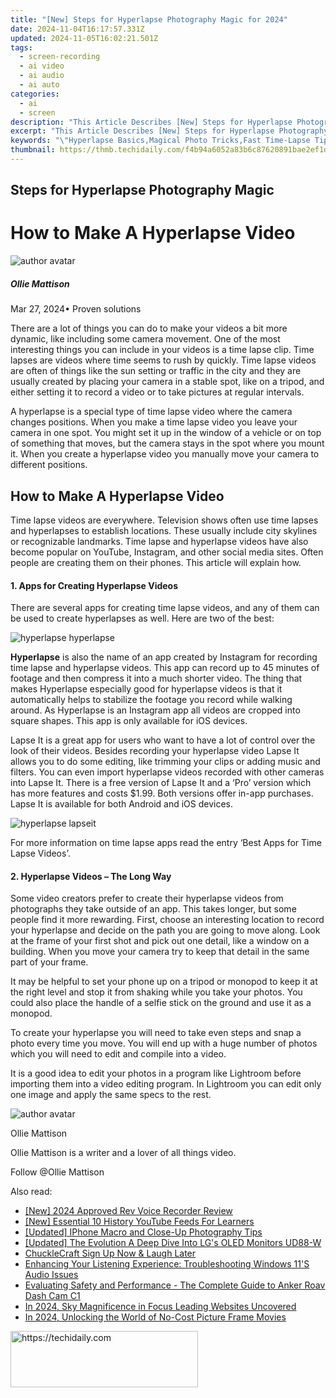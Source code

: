 ```yaml
---
title: "[New] Steps for Hyperlapse Photography Magic for 2024"
date: 2024-11-04T16:17:57.331Z
updated: 2024-11-05T16:02:21.501Z
tags: 
  - screen-recording
  - ai video
  - ai audio
  - ai auto
categories: 
  - ai
  - screen
description: "This Article Describes [New] Steps for Hyperlapse Photography Magic for 2024"
excerpt: "This Article Describes [New] Steps for Hyperlapse Photography Magic for 2024"
keywords: "\"Hyperlapse Basics,Magical Photo Tricks,Fast Time-Lapse Tips,Lapsing Shot Secrets,Quick Cinematic Shoots,Photography Magic Guide,Time-Lapse Mastery Steps\""
thumbnail: https://thmb.techidaily.com/f4b94a6052a83b6c87620891bae2ef1d10a06ae6e718f7d201b09964291e2b88.jpg
---
```


## Steps for Hyperlapse Photography Magic

# How to Make A Hyperlapse Video

![author avatar](https://images.wondershare.com/filmora/article-images/ollie-mattison.jpg)

##### Ollie Mattison

 Mar 27, 2024• Proven solutions

There are a lot of things you can do to make your videos a bit more dynamic, like including some camera movement. One of the most interesting things you can include in your videos is a time lapse clip. Time lapses are videos where time seems to rush by quickly. Time lapse videos are often of things like the sun setting or traffic in the city and they are usually created by placing your camera in a stable spot, like on a tripod, and either setting it to record a video or to take pictures at regular intervals.

A hyperlapse is a special type of time lapse video where the camera changes positions. When you make a time lapse video you leave your camera in one spot. You might set it up in the window of a vehicle or on top of something that moves, but the camera stays in the spot where you mount it. When you create a hyperlapse video you manually move your camera to different positions.

## How to Make A Hyperlapse Video

Time lapse videos are everywhere. Television shows often use time lapses and hyperlapses to establish locations. These usually include city skylines or recognizable landmarks. Time lapse and hyperlapse videos have also become popular on YouTube, Instagram, and other social media sites. Often people are creating them on their phones. This article will explain how.

#### 1\. Apps for Creating Hyperlapse Videos

There are several apps for creating time lapse videos, and any of them can be used to create hyperlapses as well. Here are two of the best:

![hyperlapse hyperlapse](https://images.wondershare.com/filmora/article-images/hyperlapse-hyperlapse.JPG)

**Hyperlapse** is also the name of an app created by Instagram for recording time lapse and hyperlapse videos. This app can record up to 45 minutes of footage and then compress it into a much shorter video. The thing that makes Hyperlapse especially good for hyperlapse videos is that it automatically helps to stabilize the footage you record while walking around. As Hyperlapse is an Instagram app all videos are cropped into square shapes. This app is only available for iOS devices.

Lapse It is a great app for users who want to have a lot of control over the look of their videos. Besides recording your hyperlapse video Lapse It allows you to do some editing, like trimming your clips or adding music and filters. You can even import hyperlapse videos recorded with other cameras into Lapse It. There is a free version of Lapse It and a ‘Pro’ version which has more features and costs $1.99\. Both versions offer in-app purchases. Lapse It is available for both Android and iOS devices.

![hyperlapse lapseit](https://images.wondershare.com/filmora/article-images/hyperlapse-lapseit.JPG)

For more information on time lapse apps read the entry ‘Best Apps for Time Lapse Videos’.

#### 2\. Hyperlapse Videos – The Long Way

Some video creators prefer to create their hyperlapse videos from photographs they take outside of an app. This takes longer, but some people find it more rewarding. First, choose an interesting location to record your hyperlapse and decide on the path you are going to move along. Look at the frame of your first shot and pick out one detail, like a window on a building. When you move your camera try to keep that detail in the same part of your frame.

It may be helpful to set your phone up on a tripod or monopod to keep it at the right level and stop it from shaking while you take your photos. You could also place the handle of a selfie stick on the ground and use it as a monopod.

To create your hyperlapse you will need to take even steps and snap a photo every time you move. You will end up with a huge number of photos which you will need to edit and compile into a video.

It is a good idea to edit your photos in a program like Lightroom before importing them into a video editing program. In Lightroom you can edit only one image and apply the same specs to the rest.

![author avatar](https://images.wondershare.com/filmora/article-images/ollie-mattison.jpg)

Ollie Mattison

Ollie Mattison is a writer and a lover of all things video.

Follow @Ollie Mattison


<ins class="adsbygoogle"
     style="display:block"
     data-ad-format="autorelaxed"
     data-ad-client="ca-pub-7571918770474297"
     data-ad-slot="1223367746"></ins>



<ins class="adsbygoogle"
     style="display:block"
     data-ad-client="ca-pub-7571918770474297"
     data-ad-slot="8358498916"
     data-ad-format="auto"
     data-full-width-responsive="true"></ins>


<span class="atpl-alsoreadstyle">Also read:</span>
<div><ul>
<li><a href="https://screen-recording.techidaily.com/new-2024-approved-rev-voice-recorder-review/"><u>[New] 2024 Approved Rev Voice Recorder Review</u></a></li>
<li><a href="https://youtube-lab.techidaily.com/ssential-10-history-youtube-feeds-for-learners/"><u>[New] Essential 10 History YouTube Feeds For Learners</u></a></li>
<li><a href="https://fox-friendly.techidaily.com/updated-iphone-macro-and-close-up-photography-tips/"><u>[Updated] IPhone Macro and Close-Up Photography Tips</u></a></li>
<li><a href="https://fox-friendly.techidaily.com/updated-the-evolution-a-deep-dive-into-lgs-oled-monitors-ud88-w/"><u>[Updated] The Evolution A Deep Dive Into LG's OLED Monitors UD88-W</u></a></li>
<li><a href="https://extra-hints.techidaily.com/chucklecraft-sign-up-now-and-laugh-later/"><u>ChuckleCraft Sign Up Now & Laugh Later</u></a></li>
<li><a href="https://sound-issues.techidaily.com/enhancing-your-listening-experience-troubleshooting-windows-11s-audio-issues/"><u>Enhancing Your Listening Experience: Troubleshooting Windows 11'S Audio Issues</u></a></li>
<li><a href="https://buynow-tips.techidaily.com/evaluating-safety-and-performance-the-complete-guide-to-anker-roav-dash-cam-c1/"><u>Evaluating Safety and Performance - The Complete Guide to Anker Roav Dash Cam C1</u></a></li>
<li><a href="https://fox-friendly.techidaily.com/in-2024-sky-magnificence-in-focus-leading-websites-uncovered/"><u>In 2024, Sky Magnificence in Focus Leading Websites Uncovered</u></a></li>
<li><a href="https://fox-friendly.techidaily.com/in-2024-unlocking-the-world-of-no-cost-picture-frame-movies/"><u>In 2024, Unlocking the World of No-Cost Picture Frame Movies</u></a></li>
</ul></div>

<!-- affiliate ads begin -->
<a href="https://aligracehair.sjv.io/c/5597632/1868495/19272" target="_top" id="1868495">
  <img src="//a.impactradius-go.com/display-ad/19272-1868495" border="0" alt="https://techidaily.com" width="300" height="90"/>
</a>
<img height="0" width="0" src="https://aligracehair.sjv.io/i/5597632/1868495/19272" style="position:absolute;visibility:hidden;" border="0" />
<!-- affiliate ads end -->

